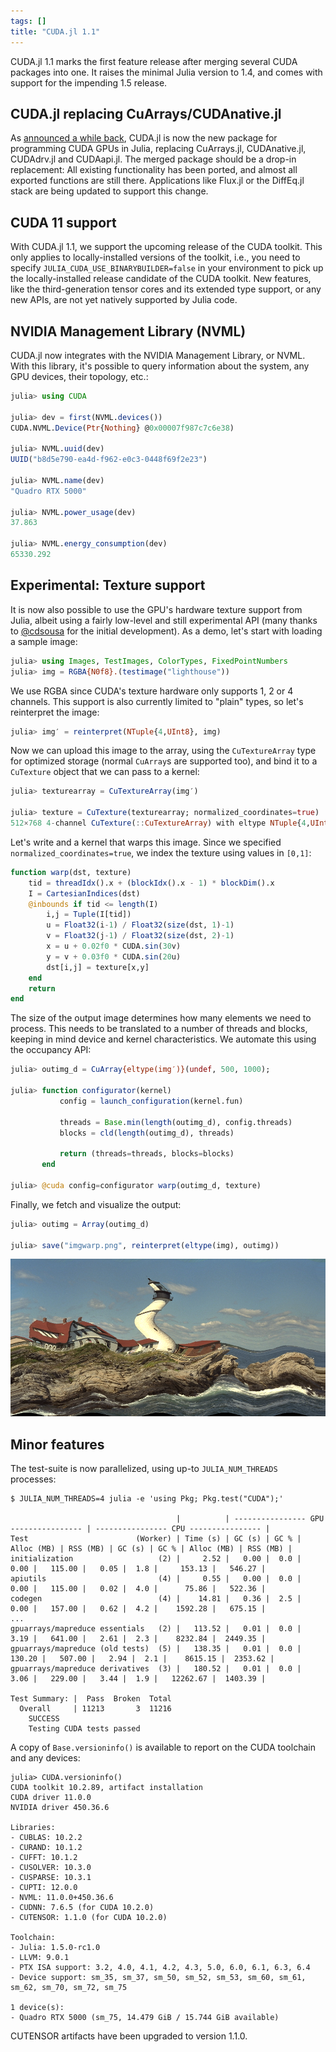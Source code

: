 ```yaml
---
tags: []
title: "CUDA.jl 1.1"
---
```


CUDA.jl 1.1 marks the first feature release after merging several CUDA packages into one. It
raises the minimal Julia version to 1.4, and comes with support for the impending 1.5
release.


## CUDA.jl replacing CuArrays/CUDAnative.jl

As [announced a while
back](https://discourse.julialang.org/t/psa-cuda-jl-replacing-cuarrays-jl-cudanative-jl-cudadrv-jl-cudaapi-jl-call-for-testing/40205),
CUDA.jl is now the new package for programming CUDA GPUs in Julia, replacing CuArrays.jl,
CUDAnative.jl, CUDAdrv.jl and CUDAapi.jl. The merged package should be a drop-in
replacement: All existing functionality has been ported, and almost all exported functions
are still there. Applications like Flux.jl or the DiffEq.jl stack are being updated to
support this change.


## CUDA 11 support

With CUDA.jl 1.1, we support the upcoming release of the CUDA toolkit. This only applies to
locally-installed versions of the toolkit, i.e., you need to specify
`JULIA_CUDA_USE_BINARYBUILDER=false` in your environment to pick up the locally-installed
release candidate of the CUDA toolkit. New features, like the third-generation tensor cores
and its extended type support, or any new APIs, are not yet natively supported by Julia
code.


## NVIDIA Management Library (NVML)

CUDA.jl now integrates with the NVIDIA Management Library, or NVML. With this library, it's
possible to query information about the system, any GPU devices, their topology, etc.:

```julia
julia> using CUDA

julia> dev = first(NVML.devices())
CUDA.NVML.Device(Ptr{Nothing} @0x00007f987c7c6e38)

julia> NVML.uuid(dev)
UUID("b8d5e790-ea4d-f962-e0c3-0448f69f2e23")

julia> NVML.name(dev)
"Quadro RTX 5000"

julia> NVML.power_usage(dev)
37.863

julia> NVML.energy_consumption(dev)
65330.292
```


## Experimental: Texture support

It is now also possible to use the GPU's hardware texture support from Julia, albeit using a
fairly low-level and still experimental API (many thanks to
[@cdsousa](https://github.com/cdsousa) for the initial development). As a demo, let's start
with loading a sample image:

```julia
julia> using Images, TestImages, ColorTypes, FixedPointNumbers
julia> img = RGBA{N0f8}.(testimage("lighthouse"))
```

We use RGBA since CUDA's texture hardware only supports 1, 2 or 4 channels. This support is
also currently limited to "plain" types, so let's reinterpret the image:

```julia
julia> img′ = reinterpret(NTuple{4,UInt8}, img)
```

Now we can upload this image to the array, using the `CuTextureArray` type for optimized
storage (normal `CuArray`s are supported too), and bind it to a `CuTexture` object that we
can pass to a kernel:

```julia
julia> texturearray = CuTextureArray(img′)

julia> texture = CuTexture(texturearray; normalized_coordinates=true)
512×768 4-channel CuTexture(::CuTextureArray) with eltype NTuple{4,UInt8}
```

Let's write and a kernel that warps this image. Since we specified
`normalized_coordinates=true`, we index the texture using values in `[0,1]`:

```julia
function warp(dst, texture)
    tid = threadIdx().x + (blockIdx().x - 1) * blockDim().x
    I = CartesianIndices(dst)
    @inbounds if tid <= length(I)
        i,j = Tuple(I[tid])
        u = Float32(i-1) / Float32(size(dst, 1)-1)
        v = Float32(j-1) / Float32(size(dst, 2)-1)
        x = u + 0.02f0 * CUDA.sin(30v)
        y = v + 0.03f0 * CUDA.sin(20u)
        dst[i,j] = texture[x,y]
    end
    return
end
```

The size of the output image determines how many elements we need to process. This needs to
be translated to a number of threads and blocks, keeping in mind device and kernel
characteristics. We automate this using the occupancy API:

```julia
julia> outimg_d = CuArray{eltype(img′)}(undef, 500, 1000);

julia> function configurator(kernel)
           config = launch_configuration(kernel.fun)

           threads = Base.min(length(outimg_d), config.threads)
           blocks = cld(length(outimg_d), threads)

           return (threads=threads, blocks=blocks)
       end

julia> @cuda config=configurator warp(outimg_d, texture)
```

Finally, we fetch and visualize the output:

```julia
julia> outimg = Array(outimg_d)

julia> save("imgwarp.png", reinterpret(eltype(img), outimg))
```

![alt text](imgwarp.png "Logo Title Text 1")


## Minor features


The test-suite is now parallelized, using up-to `JULIA_NUM_THREADS` processes:

```
$ JULIA_NUM_THREADS=4 julia -e 'using Pkg; Pkg.test("CUDA");'

                                     |          | ---------------- GPU ---------------- | ---------------- CPU ---------------- |
Test                        (Worker) | Time (s) | GC (s) | GC % | Alloc (MB) | RSS (MB) | GC (s) | GC % | Alloc (MB) | RSS (MB) |
initialization                   (2) |     2.52 |   0.00 |  0.0 |       0.00 |   115.00 |   0.05 |  1.8 |     153.13 |   546.27 |
apiutils                         (4) |     0.55 |   0.00 |  0.0 |       0.00 |   115.00 |   0.02 |  4.0 |      75.86 |   522.36 |
codegen                          (4) |    14.81 |   0.36 |  2.5 |       0.00 |   157.00 |   0.62 |  4.2 |    1592.28 |   675.15 |
...
gpuarrays/mapreduce essentials   (2) |   113.52 |   0.01 |  0.0 |       3.19 |   641.00 |   2.61 |  2.3 |    8232.84 |  2449.35 |
gpuarrays/mapreduce (old tests)  (5) |   138.35 |   0.01 |  0.0 |     130.20 |   507.00 |   2.94 |  2.1 |    8615.15 |  2353.62 |
gpuarrays/mapreduce derivatives  (3) |   180.52 |   0.01 |  0.0 |       3.06 |   229.00 |   3.44 |  1.9 |   12262.67 |  1403.39 |

Test Summary: |  Pass  Broken  Total
  Overall     | 11213       3  11216
    SUCCESS
    Testing CUDA tests passed
```

A copy of `Base.versioninfo()` is available to report on the CUDA toolchain and any devices:

```
julia> CUDA.versioninfo()
CUDA toolkit 10.2.89, artifact installation
CUDA driver 11.0.0
NVIDIA driver 450.36.6

Libraries:
- CUBLAS: 10.2.2
- CURAND: 10.1.2
- CUFFT: 10.1.2
- CUSOLVER: 10.3.0
- CUSPARSE: 10.3.1
- CUPTI: 12.0.0
- NVML: 11.0.0+450.36.6
- CUDNN: 7.6.5 (for CUDA 10.2.0)
- CUTENSOR: 1.1.0 (for CUDA 10.2.0)

Toolchain:
- Julia: 1.5.0-rc1.0
- LLVM: 9.0.1
- PTX ISA support: 3.2, 4.0, 4.1, 4.2, 4.3, 5.0, 6.0, 6.1, 6.3, 6.4
- Device support: sm_35, sm_37, sm_50, sm_52, sm_53, sm_60, sm_61, sm_62, sm_70, sm_72, sm_75

1 device(s):
- Quadro RTX 5000 (sm_75, 14.479 GiB / 15.744 GiB available)
```

CUTENSOR artifacts have been upgraded to version 1.1.0.
